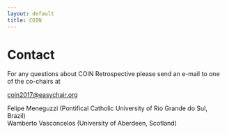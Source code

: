 ```yaml
---
layout: default
title: COIN
---
```


# Contact

For any questions about COIN Retrospective please send an e-mail to one of the co-chairs at

coin2017@easychair.org

Felipe Meneguzzi (Pontifical Catholic University of Rio Grande do Sul, Brazil)  
Wamberto Vasconcelos (University of Aberdeen, Scotland)
